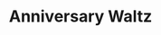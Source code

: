 ---
title: Anniversary Waltz
layout: shows
featured_image: 
featured_image_caption: 
featured_image_attr:
category: comedy
details: 
    Playwright: Jerome Chodorov and Joseph Fields
    Genre: Comedy
    Premiere: 1954-04-07
    Theatre: Broadhusrt Theatre, New York City
    Subject: Domestic discord 
    Setting: Living room of the Walters New York City apartment in the 1950s 
---